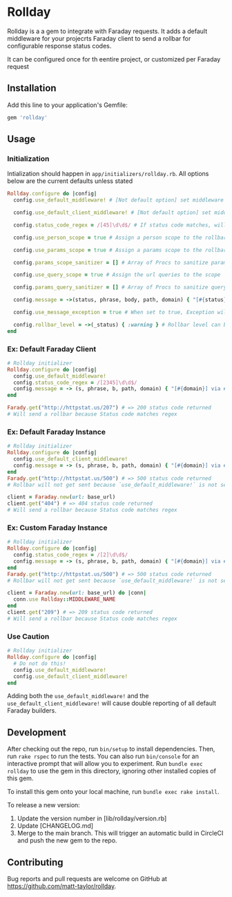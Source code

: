 # Rollday

Rollday is a a gem to integrate with Faraday requests. It adds a default middleware for your projecrts Faraday client to send a rollbar for configurable response status codes.

It can be configured once for th eentire project, or customized per Faraday request


## Installation

Add this line to your application's Gemfile:

```ruby
gem 'rollday'
```

## Usage

### Initialization

Intialization should happen in `app/initializers/rollday.rb`. All options below are the current defaults unless stated
```ruby
Rollday.configure do |config|
  config.use_default_middleware! # [Not default option] set middleware for all Faraday requests (Faraday.get(...)). Caution when used with Default Client Middleware

  config.use_default_client_middleware! # [Not default option] set middleware for all Faraday instances. Caution when used with Default Middleware

  config.status_code_regex = /[45]\d\d$/ # If status code matches, will attempt to send a rollbar

  config.use_person_scope = true # Assign a person scope to the rollbar scope

  config.use_params_scope = true # Assign a params scope to the rollbar scope. Configured from Faraday params for request

  config.params_scope_sanitizer = [] # Array of Procs to sanitize params. Can remove params or call Rollbar::Scrubbers.scrub_value(*) to assign value

  config.use_query_scope = true # Assign the url queries to the scope

  config.params_query_sanitizer = [] # Array of Procs to sanitize query params. Can remove params or call Rollbar::Scrubbers.scrub_value(*) to assign value

  config.message = ->(status, phrase, body, path, domain) { "[#{status}]: #{domain} - #{path}" } # Message to set for the Rollbar item. Value can be a proc or a static message

  config.use_message_exception = true # When set to true, Exception will be used to establish a backtrace

  config.rollbar_level = ->(_status) { :warning } # Rollbar level can be configurable based on the status code
end
```

### Ex: Default Faraday Client

```ruby
# Rollday initializer
Rollday.configure do |config|
  config.use_default_middleware!
  config.status_code_regex = /[2345]\d\d$/
  config.message = -> (s, phrase, b, path, domain) { "[#{domain}] via #{path} returned #{status}" }
end

Farady.get("http://httpstat.us/207") # => 200 status code returned
# Will send a rollbar because Status code matches regex
```

### Ex: Default Faraday Instance

```ruby
# Rollday initializer
Rollday.configure do |config|
  config.use_default_client_middleware!
  config.message = -> (s, phrase, b, path, domain) { "[#{domain}] via #{path} returned #{status} using default client middleware" }
end
Farady.get("http://httpstat.us/500") # => 500 status code returned
# Rollbar will not get sent because `use_default_middleware!` is not set

client = Faraday.new(url: base_url)
client.get("404") # => 404 status code returned
# Will send a rollbar because Status code matches regex
```

### Ex: Custom Faraday Instance

```ruby
# Rollday initializer
Rollday.configure do |config|
  config.status_code_regex = /[2]\d\d$/
  config.message = -> (s, phrase, b, path, domain) { "[#{domain}] via #{path} returned #{status} using custom client middleware" }
end
Farady.get("http://httpstat.us/500") # => 500 status code returned
# Rollbar will not get sent because `use_default_middleware!` is not set

client = Faraday.new(url: base_url) do |conn|
  conn.use Rollday::MIDDLEWARE_NAME
end
client.get("209") # => 209 status code returned
# Will send a rollbar because Status code matches regex
```

### Use Caution
```ruby
# Rollday initializer
Rollday.configure do |config|
  # Do not do this!
  config.use_default_middleware!
  config.use_default_client_middleware!
end
```
Adding both the `use_default_middleware!` and the `use_default_client_middleware!` will cause double reporting of all default Faraday builders.

## Development

After checking out the repo, run `bin/setup` to install dependencies. Then, run
`rake rspec` to run the tests. You can also run `bin/console` for an interactive
prompt that will allow you to experiment. Run `bundle exec rollday` to use
the gem in this directory, ignoring other installed copies of this gem.

To install this gem onto your local machine, run `bundle exec rake install`.

To release a new version:

1. Update the version number in [lib/rollday/version.rb]
2. Update [CHANGELOG.md]
3. Merge to the main branch. This will trigger an automatic build in CircleCI
   and push the new gem to the repo.

## Contributing

Bug reports and pull requests are welcome on GitHub at
https://github.com/matt-taylor/rollday.

